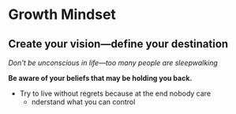 # Growth Mindset

## Create your vision—define your destination

*Don't be unconscious in life—too many people are sleepwalking* 

**Be aware of your beliefs that may be holding you back.**

* Try to live without regrets because at the end nobody care 
  * nderstand what you can control 
